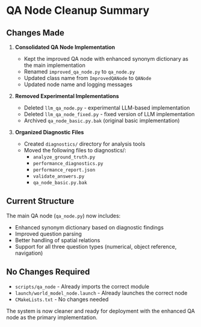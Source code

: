 # QA Node Cleanup Summary

## Changes Made

1. **Consolidated QA Node Implementation**
   - Kept the improved QA node with enhanced synonym dictionary as the main implementation
   - Renamed `improved_qa_node.py` to `qa_node.py`
   - Updated class name from `ImprovedQANode` to `QANode`
   - Updated node name and logging messages

2. **Removed Experimental Implementations**
   - Deleted `llm_qa_node.py` - experimental LLM-based implementation
   - Deleted `llm_qa_node_fixed.py` - fixed version of LLM implementation
   - Archived `qa_node_basic.py.bak` (original basic implementation)

3. **Organized Diagnostic Files**
   - Created `diagnostics/` directory for analysis tools
   - Moved the following files to diagnostics/:
     - `analyze_ground_truth.py`
     - `performance_diagnostics.py`
     - `performance_report.json`
     - `validate_answers.py`
     - `qa_node_basic.py.bak`

## Current Structure

The main QA node (`qa_node.py`) now includes:
- Enhanced synonym dictionary based on diagnostic findings
- Improved question parsing
- Better handling of spatial relations
- Support for all three question types (numerical, object reference, navigation)

## No Changes Required

- `scripts/qa_node` - Already imports the correct module
- `launch/world_model_node.launch` - Already launches the correct node
- `CMakeLists.txt` - No changes needed

The system is now cleaner and ready for deployment with the enhanced QA node as the primary implementation.